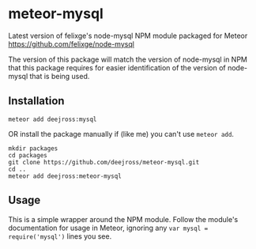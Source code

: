 meteor-mysql
============

Latest version of felixge's node-mysql NPM module packaged for Meteor<br>
https://github.com/felixge/node-mysql

The version of this package will match the version of node-mysql in NPM that this package requires for easier identification of the version of node-mysql that is being used.

Installation
------------
```
meteor add deejross:mysql
```

OR install the package manually if (like me) you can't use ```meteor add```.

```
mkdir packages
cd packages
git clone https://github.com/deejross/meteor-mysql.git
cd ..
meteor add deejross:meteor-mysql
```

Usage
-----

This is a simple wrapper around the NPM module. Follow the module's documentation for usage in Meteor, ignoring any ```var mysql = require('mysql')``` lines you see.
